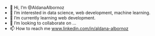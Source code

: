 - 👋 Hi, I’m @AldanaAlbornoz
- 👀 I’m interested in data science, web development, machine learning.
- 🌱 I’m currently learning web development.
- 💞️ I’m looking to collaborate on ...
- 📫 How to reach me www.linkedin.com/in/aldana-albornoz 

<!---
AldanaAlbornoz/AldanaAlbornoz is a ✨ special ✨ repository because its `README.md` (this file) appears on your GitHub profile.
You can click the Preview link to take a look at your changes.
--->

